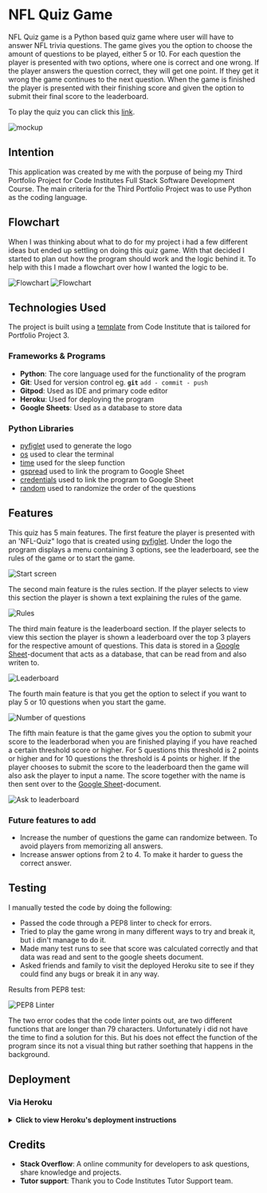 # NFL Quiz Game
NFL Quiz game is a Python based quiz game where user will have to answer NFL trivia questions. The game gives you the option to choose the amount of questions to be played, either 5 or 10. For each question the player is presented with two options, where one is correct and one wrong. If the player answers the question correct, they will get one point. If they get it wrong the game continues to the next question. When the game is finished the player is presented with their finishing score and given the option to submit their final score to the leaderboard.

To play the quiz you can click this [link](https://henriks-nfl-quiz-568e345c5752.herokuapp.com/).

![mockup](images/mockup.png)

## Intention
This application was created by me with the porpuse of being my Third Portfolio Project for Code Institutes Full Stack Software Development Course. The main criteria for the Third Portfolio Project was to use Python as the coding language.

## Flowchart
When I was thinking about what to do for my project i had a few different ideas but ended up settling on doing this quiz game. With that decided I started to plan out how the program should work and the logic behind it. To help with this I made a flowchart over how I wanted the logic to be.

![Flowchart](images/flowchart1.png)
![Flowchart](images/flowchart2.png)


## Technologies Used
The project is built using a [template](https://github.com/Code-Institute-Org/p3-template) from Code Institute that is tailored for Portfolio Project 3.
### Frameworks & Programs
- **Python**: The core language used for the functionality of the program
- **Git**: Used for version control eg. **`git`** `add - commit - push`
- **Gitpod**: Used as IDE and primary code editor
- **Heroku**: Used for deploying the program
- **Google Sheets**: Used as a database to store data
### Python Libraries
* [pyfiglet](https://www.geeksforgeeks.org/python-ascii-art-using-pyfiglet-module/) used to generate the logo
* [os](https://www.geeksforgeeks.org/clear-screen-python/) used to clear the terminal
* [time](https://www.programiz.com/python-programming/time/sleep) used for the sleep function
* [gspread](https://docs.gspread.org/en/v3.7.0/api.html) used to link the program to Google Sheet
* [credentials](https://pypi.org/project/credentials/) used to link the program to Google Sheet
* [random](https://docs.python.org/3/library/random.html) used to randomize the order of the questions

## Features
This quiz has 5 main features. The first feature the player is presented with an 'NFL-Quiz" logo that is created using [pyfiglet](https://www.geeksforgeeks.org/python-ascii-art-using-pyfiglet-module/). Under the logo the program displays a menu containing 3 options, see the leaderboard, see the rules of the game or to start the game.

![Start screen](images/start_screen.png)

The second main feature is the rules section. If the player selects to view this section the player is shown a text explaining the rules of the game.

![Rules](images/rules.png)

The third main feature is the leaderboard section. If the player selects to view this section the player is shown a leaderboard over the top 3 players for the respective amount of questions. This data is stored in a [Google Sheet](https://docs.gspread.org/en/v3.7.0/api.html)-document that acts as a database, that can be read from and also writen to.

![Leaderboard](images/leaderboard.png)

The fourth main feature is that you get the option to select if you want to play 5 or 10 questions when you start the game.

![Number of questions](images/number_of_questions.png)

The fifth main feature is that the game gives you the option to submit your score to the leaderborad when you are finished playing if you have reached a certain threshold score or higher. For 5 questions this threshold is 2 points or higher and for 10 questions the threshold is 4 points or higher. If the player chooses to submit the score to the leaderboard then the game will also ask the player to input a name. The score together with the name is then sent over to the [Google Sheet](https://docs.gspread.org/en/v3.7.0/api.html)-document.

![Ask to leaderboard](images/ask_to_leaderboard.png)

### Future features to add
- Increase the number of questions the game can randomize between. To avoid players from memorizing all answers.
- Increase answer options from 2 to 4. To make it harder to guess the correct answer.

## Testing
I manually tested the code by doing the following:

- Passed the code through a PEP8 linter to check for errors.
- Tried to play the game wrong in many different ways to try and break it, but i din't manage to do it.
- Made many test runs to see that score was calculated correctly and that data was read and sent to the google sheets document. 
- Asked friends and family to visit the deployed Heroku site to see if they could find any bugs or break it in any way.

Results from PEP8 test:

![PEP8 Linter](images/PEP8.png)

The two error codes that the code linter points out, are two different functions that are longer than 79 characters. Unfortunately i did not have the time to find a solution for this. But his does not effect the function of the program since its not a visual thing but rather soething that happens in the background.

## Deployment

### Via Heroku

<details>

<summary><strong>Click to view Heroku's deployment instructions</strong></summary>

1. **Sign Up/Login to Heroku**
    - Sign up for a Heroku account at [Heroku](https://www.heroku.com/) or log in if you already have an account.

2. **Create a New App on Heroku**
    - Once you have logged in, navigate to your Heroku dashboard and click on the 'New button', then select 'Create new app'.
    - Choose a unique name for your app and select the region closest to your location.

3. **Connect GitHub Repository**
    - After creating your app, navigate to the Deploy tab in your app's dashboard.
    - Under the Deployment method section, select 'GitHub' as the deployment method.
    - Search for your GitHub repository in the Connect to GitHub section and click Connect.

4. **Configure Deployment Options**
    - Once connected, choose the branch you want to deploy (e.g. *main*) and optionally enable automatic deploys for future commits.

5. **Select Framework**
    - Since the Contact Manager includes both Python and Node.js components, you need to specify the correct buildpacks for deployment. 
    - Under the *Settings* tab of your Heroku app, navigate to the 'Buildpacks' section and add the appropriate buildpacks for Python and Node.js.
   (It's important that the Python buildpack is first in the list)
    - Under the section 'Config Vars' add the following environment variables
    - Type 'CREDS' in the 'key' field and in the next field(Value) enter your own Google Credentials from the 'CREDS.JSON' file.
    - Type 'PORT' in the 'Key' field an in the next field(Value) enter 8000.

6. **Deploy Branch**
    - After configuring the deployment options, manually deploy your application by clicking the **Deploy Branch** button.

7. **Monitor Deployment Progress**
    - Heroku will start deploying your application from the selected GitHub branch. You can monitor the deployment progress from the activity log on the same page.

8. **View Application**
    - Once the deployment is complete, Heroku will provide you with a URL to access your deployed application. Click on **View** button to open your application in a new tab.

9. **(Optional) Automatic Deploys**
    - In the 'Deploy' tab there is an option to enable 'Automatic Deploys'. This will deploy a new version of the app automaticlly every time there is a push to `main`

</details>

## Credits
- **Stack Overflow**: A online community for developers to ask questions, share knowledge and projects.
- **Tutor support**: Thank you to Code Institutes Tutor Support team. 